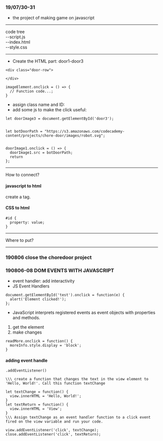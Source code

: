 ### 19/07/30-31  
* the project of making game on javascript  
***
code tree  
--script.js  
--index.html  
--style.css




***  
* Create the HTML part: door1-door3   
```
<div class="door-row">
 
</div>

``` 
```  
imageElement.onclick = () => {
  // Function code...;
}  
```  
* assign class name and ID:   
* add some js to make the click useful:  
```
let doorImage3 = document.getElementById('door3');


let botDoorPath = "https://s3.amazonaws.com/codecademy-content/projects/chore-door/images/robot.svg";


doorImage1.onclick = () => {
  doorImage1.src = botDoorPath;
  return 
};  
```  



***  
How to connect?  
#### javascript to html  
create a <script> element directly above the closing </body> tag.   
Inside the opening <script> tag, set the type as "text/javascript" and the src as "script.js".   
Then immediately close the element with a </script> tag.  

#### CSS to html  
```  
#id { 
  property: value;
}  
```  

  
***  
Where to put?  
***  
### 190806 close the choredoor project  

### 190806-08 DOM EVENTS WITH JAVASCRIPT  
* event handler: add interactivity  
* JS Event Handlers  
```
document.getElementById('test').onclick = function(e) {
  alert('Element clicked!');
};  
```  
* JavaScript interprets registered events as event objects with properties and methods.  
1. get the element  
2. make changes  
```
readMore.onclick = function() {
  moreInfo.style.display = 'block';
}  
```  
#### adding event handle  
`.addEventListener()`  
```  
\\\ create a function that changes the text in the view element to 'Hello, World!'. Call this function textChange  

let textChange = function() {
  view.innerHTML = 'Hello, World!';
}
let textReturn = function() {
  view.innerHTML = 'View';
}  
\\\ Assign textChange as an event handler function to a click event fired on the view variable and run your code.  

view.addEventListener('click', textChange);
close.addEventListener('click', textReturn);  
```  

